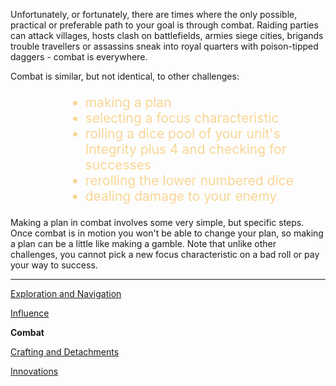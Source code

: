 Unfortunately, or fortunately, there are times where the only possible, practical or preferable path to your goal is through combat.  Raiding parties can attack villages, hosts clash on battlefields, armies siege cities, brigands trouble travellers or assassins sneak into royal quarters with poison-tipped daggers - combat is everywhere.

Combat is similar, but not identical, to other challenges:

<ul style="font-size:1.5em; text-align:left; margin-left:4em; color:#F9D695;"; >
<li>  making a plan </li>
<li> selecting a focus characteristic </li>
<li> rolling a dice pool of your unit's Integrity plus 4 and checking for successes </li>
<li> rerolling the lower numbered dice </li>
<li> dealing damage to your enemy </li>
</ul>

Making a plan in combat involves some very simple, but specific steps.  Once combat is in motion you won't be able to change your plan, so making a plan can be a little like making a gamble.  Note that unlike other challenges, you cannot pick a new focus characteristic on a bad roll or pay your way to success.

---

[Exploration and Navigation](/rpg_rules.html)

[Influence](/rpg_influence.html)

**Combat**

[Crafting and Detachments](/rpg_crafting.html)

[Innovations](/rpg_innovate.html)
